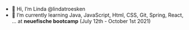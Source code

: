 - 👋 Hi, I’m Linda @lindatroesken
- 🌱 I’m currently learning Java, JavaScript, Html, CSS, Git, Spring, React, ... at **neuefische bootcamp** (July 12th - October 1st 2021)


<!---
- 👀 I’m interested in ...
- 💞️ I’m looking to collaborate on ...
- 📫 How to reach me ...

troesken/troesken is a ✨ special ✨ repository because its `README.md` (this file) appears on your GitHub profile.
You can click the Preview link to take a look at your changes.
--->
